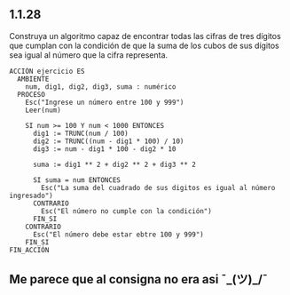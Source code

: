 ## 1.1.28
Construya un algoritmo capaz de encontrar todas las cifras de tres dígitos que cumplan con la condición de que la suma de los cubos de sus dígitos sea igual al número que la cifra representa.

```
ACCIÓN ejercicio ES
  AMBIENTE
    num, dig1, dig2, dig3, suma : numérico
  PROCESO
    Esc("Ingrese un número entre 100 y 999")
    Leer(num)

    SI num >= 100 Y num < 1000 ENTONCES
      dig1 := TRUNC(num / 100)
      dig2 := TRUNC((num - dig1 * 100) / 10)
      dig3 := num - dig1 * 100 - dig2 * 10

      suma := dig1 ** 2 + dig2 ** 2 + dig3 ** 2

      SI suma = num ENTONCES
        Esc("La suma del cuadrado de sus digitos es igual al número ingresado")
      CONTRARIO
        Esc("El número no cumple con la condición")
      FIN_SI
    CONTRARIO
      Esc("El número debe estar ebtre 100 y 999")
    FIN_SI
FIN_ACCIÓN
```

## Me parece que al consigna no era asi ¯\_(ツ)_/¯
